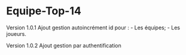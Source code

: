 ﻿# Equipe-Top-14


Version 1.0.1
    Ajout gestion autoincrément id pour :
        - Les équipes;
        - Les joueurs.

Version 1.0.2
    Ajout gestion par authentification
